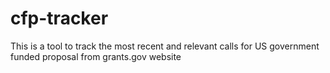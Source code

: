 # cfp-tracker
This is a tool to track the most recent and relevant calls for US government funded proposal from grants.gov website

